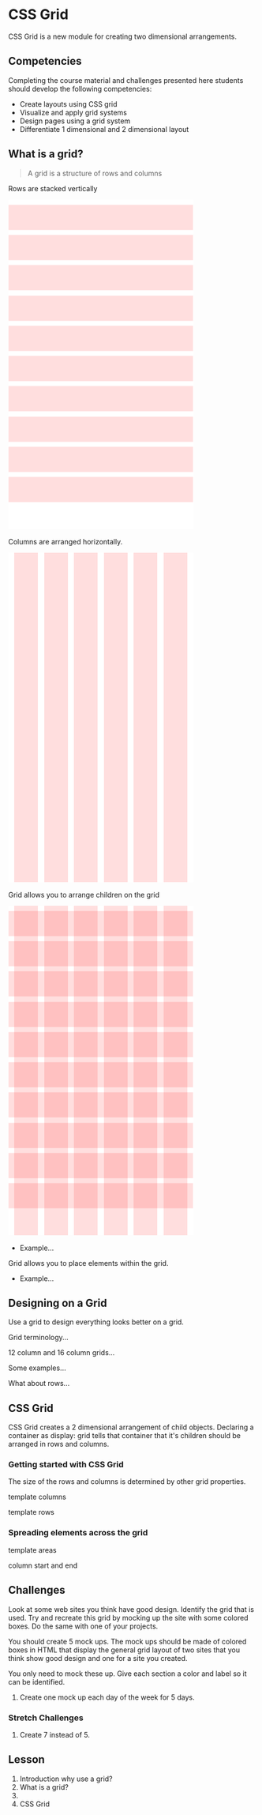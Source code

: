 # CSS Grid

CSS Grid is a new module for creating two dimensional 
arrangements. 

## Competencies 

Completing the course material and challenges presented here students
should develop the following competencies: 

- Create layouts using CSS grid
- Visualize and apply grid systems
- Design pages using a grid system
- Differentiate 1 dimensional and 2 dimensional layout

## What is a grid? 

> A grid is a structure of rows and columns

Rows are stacked vertically

![rows](rows.png)

Columns are arranged horizontally. 

![columns](columns.png)

Grid allows you to arrange children on the grid

![grids](grids.png)

- Example...

Grid allows you to place elements within the grid. 

- Example... 

## Designing on a Grid 

Use a grid to design everything looks better on a grid. 

Grid terminology...

12 column and 16 column grids... 

Some examples...

What about rows...

## CSS Grid

CSS Grid creates a 2 dimensional arrangement of child objects. 
Declaring a container as display: grid tells that container 
that it's children should be arranged in rows and columns. 

### Getting started with CSS Grid

The size of the rows and columns is determined by other grid 
properties. 

template columns 

template rows 

### Spreading elements across the grid

template areas 

column start and end

## Challenges 

Look at some web sites you think have good design. Identify the
grid that is used. Try and recreate this grid by mocking up
the site with some colored boxes. Do the same with one of your 
projects. 

You should create 5 mock ups. The mock ups should be made of colored 
boxes in HTML that display the general grid layout of two sites
that you think show good design and one for a site you created. 

You only need to mock these up. Give each section a color and 
label so it can be identified. 

1. Create one mock up each day of the week for 5 days. 

### Stretch Challenges 

1. Create 7 instead of 5. 

## Lesson 

1. Introduction why use a grid?
2. What is a grid?
3.  
4. CSS Grid

